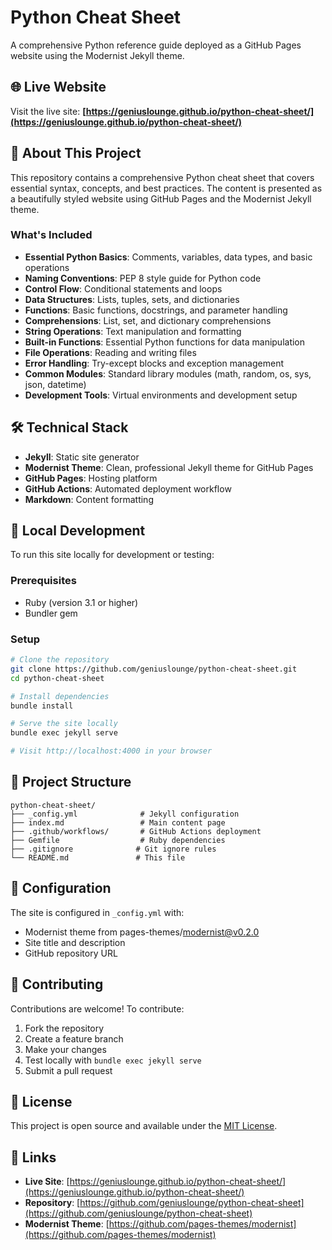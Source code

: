 # Python Cheat Sheet

A comprehensive Python reference guide deployed as a GitHub Pages website using the Modernist Jekyll theme.

## 🌐 Live Website

Visit the live site: **[https://geniuslounge.github.io/python-cheat-sheet/](https://geniuslounge.github.io/python-cheat-sheet/)**

## 📖 About This Project

This repository contains a comprehensive Python cheat sheet that covers essential syntax, concepts, and best practices. The content is presented as a beautifully styled website using GitHub Pages and the Modernist Jekyll theme.

### What's Included

- **Essential Python Basics**: Comments, variables, data types, and basic operations
- **Naming Conventions**: PEP 8 style guide for Python code
- **Control Flow**: Conditional statements and loops
- **Data Structures**: Lists, tuples, sets, and dictionaries
- **Functions**: Basic functions, docstrings, and parameter handling
- **Comprehensions**: List, set, and dictionary comprehensions
- **String Operations**: Text manipulation and formatting
- **Built-in Functions**: Essential Python functions for data manipulation
- **File Operations**: Reading and writing files
- **Error Handling**: Try-except blocks and exception management
- **Common Modules**: Standard library modules (math, random, os, sys, json, datetime)
- **Development Tools**: Virtual environments and development setup

## 🛠️ Technical Stack

- **Jekyll**: Static site generator
- **Modernist Theme**: Clean, professional Jekyll theme for GitHub Pages
- **GitHub Pages**: Hosting platform
- **GitHub Actions**: Automated deployment workflow
- **Markdown**: Content formatting

## 🚀 Local Development

To run this site locally for development or testing:

### Prerequisites
- Ruby (version 3.1 or higher)
- Bundler gem

### Setup
```bash
# Clone the repository
git clone https://github.com/geniuslounge/python-cheat-sheet.git
cd python-cheat-sheet

# Install dependencies
bundle install

# Serve the site locally
bundle exec jekyll serve

# Visit http://localhost:4000 in your browser
```

## 📁 Project Structure

```
python-cheat-sheet/
├── _config.yml              # Jekyll configuration
├── index.md                 # Main content page
├── .github/workflows/       # GitHub Actions deployment
├── Gemfile                  # Ruby dependencies
├── .gitignore              # Git ignore rules
└── README.md               # This file
```

## 🔧 Configuration

The site is configured in `_config.yml` with:
- Modernist theme from pages-themes/modernist@v0.2.0
- Site title and description
- GitHub repository URL

## 📝 Contributing

Contributions are welcome! To contribute:

1. Fork the repository
2. Create a feature branch
3. Make your changes
4. Test locally with `bundle exec jekyll serve`
5. Submit a pull request

## 📄 License

This project is open source and available under the [MIT License](LICENSE).

## 🔗 Links

- **Live Site**: [https://geniuslounge.github.io/python-cheat-sheet/](https://geniuslounge.github.io/python-cheat-sheet/)
- **Repository**: [https://github.com/geniuslounge/python-cheat-sheet](https://github.com/geniuslounge/python-cheat-sheet)
- **Modernist Theme**: [https://github.com/pages-themes/modernist](https://github.com/pages-themes/modernist)
